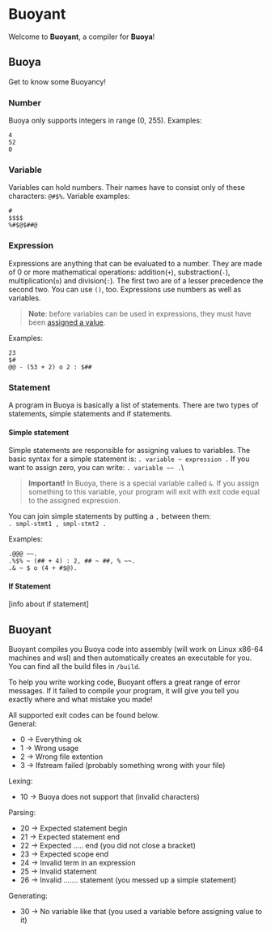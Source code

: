 # Buoyant  
Welcome to **Buoyant**, a compiler for **Buoya**!

## Buoya
Get to know some Buoyancy!
### Number
Buoya only supports integers in range (0, 255). Examples:
```
4
52
0
```
### Variable
Variables can hold numbers. Their names have to consist only of these characters: `@#$%`. Variable examples:
```
#
$$$$
%#$@$##@
```
### Expression
Expressions are anything that can be evaluated to a number. They are made of 0 or more mathematical operations: addition(`+`), substraction(`-`), multiplication(`o`) and division(`:`). The first two are of a lesser precedence the second two. You can use `()`, too. Expressions use numbers as well as variables.
> **Note**: before variables can be used in expressions, they must have been [assigned a value](#simple-statements). 

Examples:
```
23
$#
@@ - (53 + 2) o 2 : $##
```
### Statement
A program in Buoya is basically a list of statements. There are two types of statements, simple statements and if statements.
#### Simple statement
Simple statements are responsible for assigning values to variables. The basic syntax for a simple statement is:
`. variable ~ expression .`
If you want to assign zero, you can write:
`. variable ~~ .`\
> **Important!** In Buoya, there is a special variable called `&`. If you assign something to this variable, your program will exit with exit code equal to the assigned expression.

You can join simple statements by putting a `,` between them:\
 `. smpl-stmt1 , smpl-stmt2 .`

Examples:
```
.@@@ ~~.
.%$% ~ (## + 4) : 2, ## ~ ##, % ~~.
.& ~ $ o (4 + #$@).
```
#### If Statement
[info about if statement]

## Buoyant
Buoyant compiles you Buoya code into assembly (will work on Linux x86-64 machines and wsl) and then automatically creates an executable for you. You can find all the build files in `/build`.

To help you write working code, Buoyant offers a great range of error messages. If it failed to compile your program, it will give you tell you exactly where and what mistake you made!

All supported exit codes can be found below.\
General:
- 0 -> Everything ok
- 1 -> Wrong usage
- 2 -> Wrong file extention
- 3 -> Ifstream failed (probably something wrong with your file)

Lexing:
- 10 -> Buoya does not support that (invalid characters)

Parsing:
- 20 -> Expected statement begin
- 21 -> Expected statement end
- 22 -> Expected ..... end (you did not close a bracket)
- 23 -> Expected scope end
- 24 -> Invalid term in an expression
- 25 -> Invalid statement
- 26 -> Invalid ....... statement (you messed up a simple statement)

Generating:
- 30 -> No variable like that (you used a variable before assigning value to it)